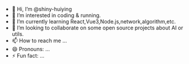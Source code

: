 - 👋 Hi, I’m @shiny-huiying
- 👀 I’m interested in coding & running.
- 🌱 I’m currently learning React,Vue3,Node.js,network,algorithm,etc.
- 💞️ I’m looking to collaborate on some open source projects about AI or utils.
- 📫 How to reach me ...
- 😄 Pronouns: ...
- ⚡ Fun fact: ...

<!---
shiny-huiying/shiny-huiying is a ✨ special ✨ repository because its `README.md` (this file) appears on your GitHub profile.
You can click the Preview link to take a look at your changes.
--->
